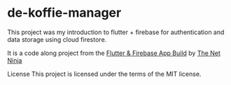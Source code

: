 # de-koffie-manager

This project was my introduction to flutter + firebase for authentication and data storage using cloud firestore.

It is a code along project from the [Flutter & Firebase App Build](https://www.youtube.com/playlist?list=PL4cUxeGkcC9j--TKIdkb3ISfRbJeJYQw) by [The Net Ninja](https://www.thenetninja.co.uk/)

License
This project is licensed under the terms of the MIT license.
